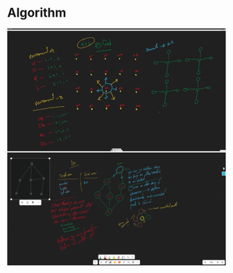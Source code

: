 # Algorithm 

<img src="https://github.com/Shakil-Ahmmed8882/phitron/blob/main/source/algorithm/modules/assets/2d_grid.png?raw=true">
<img src="https://github.com/Shakil-Ahmmed8882/phitron/blob/main/source/algorithm/modules/assets/dfs.png?raw=true">
